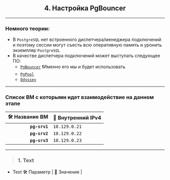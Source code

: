 <div align="center"><h2> 4. Настройка PgBouncer </h2></div>

***
### Немного теории:
  * В `PostgreSQL` нет встроенного диспетчера/менеджера подключений и поэтому сессии могут съесть всю оперативную память и уронить экземпляр `PostgreSQL`
  * В качестве диспетчера подключений может выступать следующее ПО:
      * [`PgBouncer`](https://www.pgbouncer.org/) ❗️Именно его мы и будет использовать
      * [`PgPool`](https://www.pgpool.net/mediawiki/index.php/Main_Page)
      * [`Odyssey`](https://github.com/yandex/odyssey)

*** 
### Список ВМ с которыми идет взаимодействие на данном этапе
  :hammer_and_wrench: Название ВМ | :memo: Внутренний IPv4 |
  |--------------:|---------------|
  | **`pg-srv1`** | `10.129.0.21` |
  | **`pg-srv2`** | `10.129.0.22` |      
  | **`pg-srv3`** | `10.129.0.23` |
  
***



> ### 1. Text
   * Text
       :hammer_and_wrench: Параметр | :memo: Значение |
